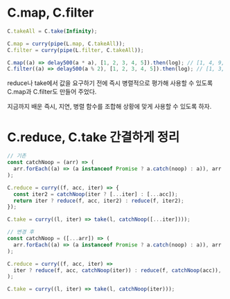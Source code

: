 # C.map, C.filter

```javascript
C.takeAll = C.take(Infinity);

C.map = curry(pipe(L.map, C.takeAll));
C.filter = curry(pipe(L.filter, C.takeAll));

C.map((a) => delay500(a * a), [1, 2, 3, 4, 5]).then(log); // [1, 4, 9, 16, 25]
C.filter((a) => delay500(a % 2), [1, 2, 3, 4, 5]).then(log); // [1, 3, 5]
```

reduce나 take에서 값을 요구하기 전에 즉시 병렬적으로 평가해 사용할 수 있도록 <br>
C.map과 C.filter도 만들어 주었다.

지금까지 배운 즉시, 지연, 병렬 함수를 조합해 상황에 맞게 사용할 수 있도록 하자.

# C.reduce, C.take 간결하게 정리

```javascript
// 기존
const catchNoop = (arr) => (
  arr.forEach((a) => (a instanceof Promise ? a.catch(noop) : a)), arr
);

C.reduce = curry((f, acc, iter) => {
  const iter2 = catchNoop(iter ? [...iter] : [...acc]);
  return iter ? reduce(f, acc, iter2) : reduce(f, iter2);
});

C.take = curry((l, iter) => take(l, catchNoop([...iter])));

// 변경 후
const catchNoop = ([...arr]) => (
  arr.forEach((a) => (a instanceof Promise ? a.catch(noop) : a)), arr
);

C.reduce = curry((f, acc, iter) =>
  iter ? reduce(f, acc, catchNoop(iter)) : reduce(f, catchNoop(acc)),
);

C.take = curry((l, iter) => take(l, catchNoop(iter)));
```
